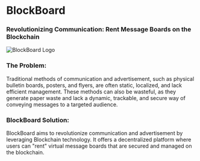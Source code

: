 # BlockBoard

### Revolutionizing Communication: Rent Message Boards on the Blockchain

![BlockBoard Logo](https://github.com/lorbke/BlockBoard/blob/assets/assets/BlockBoard_origin.png)

### The Problem:

Traditional methods of communication and advertisement, such as physical bulletin boards, posters, and flyers, are often static, localized, and lack efficient management. These methods can also be wasteful, as they generate paper waste and lack a dynamic, trackable, and secure way of conveying messages to a targeted audience.

### BlockBoard Solution:

BlockBoard aims to revolutionize communication and advertisement by leveraging Blockchain technology. It offers a decentralized platform where users can "rent" virtual message boards that are secured and managed on the blockchain.

